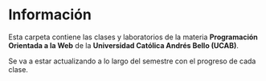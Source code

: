 # Información

Esta carpeta contiene las clases y laboratorios de la materia **Programación Orientada a la Web** de la **Universidad Católica Andrés Bello (UCAB)**.

Se va a estar actualizando a lo largo del semestre con el progreso de cada clase.